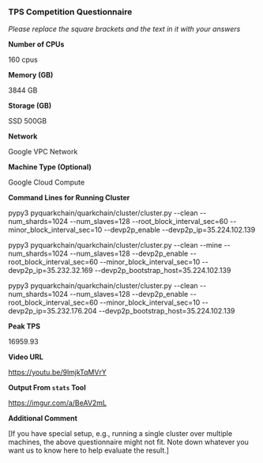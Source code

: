 ### TPS Competition Questionnaire

*Please replace the square brackets and the text in it with your answers*

**Number of CPUs**

160 cpus

**Memory (GB)**

3844 GB

**Storage (GB)**

SSD 500GB

**Network**

Google VPC Network

**Machine Type (Optional)**

Google Cloud Compute

**Command Lines for Running Cluster**

pypy3 pyquarkchain/quarkchain/cluster/cluster.py --clean --num_shards=1024 --num_slaves=128 --root_block_interval_sec=60 --minor_block_interval_sec=10 --devp2p_enable --devp2p_ip=35.224.102.139

pypy3 pyquarkchain/quarkchain/cluster/cluster.py --clean --mine --num_shards=1024 --num_slaves=128 --devp2p_enable --root_block_interval_sec=60 --minor_block_interval_sec=10 --devp2p_ip=35.232.32.169 --devp2p_bootstrap_host=35.224.102.139

pypy3 pyquarkchain/quarkchain/cluster/cluster.py --clean --num_shards=1024 --num_slaves=128 --devp2p_enable --root_block_interval_sec=60 --minor_block_interval_sec=10 --devp2p_ip=35.232.176.204 --devp2p_bootstrap_host=35.224.102.139

**Peak TPS**

16959.93

**Video URL**

https://youtu.be/9lmjkTqMVrY

**Output From `stats` Tool**

https://imgur.com/a/BeAV2mL


**Additional Comment**

[If you have special setup, e.g., running a single cluster over multiple machines, the above questionnaire might not fit. Note down
whatever you want us to know here to help evaluate the result.]
